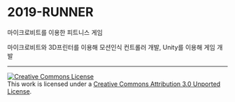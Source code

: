 # 2019-RUNNER

마이크로비트를 이용한 피트니스 게임

마이크로비트와 3D프린터를 이용해 모션인식 컨트롤러 개발, Unity를 이용해 게임 개발

---

<a rel="license" href="http://creativecommons.org/licenses/by/3.0/"><img alt="Creative Commons License" style="border-width:0" src="https://i.creativecommons.org/l/by/3.0/88x31.png" /></a><br />This work is licensed under a <a rel="license" href="http://creativecommons.org/licenses/by/3.0/">Creative Commons Attribution 3.0 Unported License</a>.
